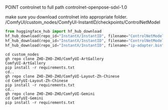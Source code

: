 POINT controlnet to full path controlnet-openpose-sdxl-1.0

make sure you download controlnet into appropriate folder.
/ComfyUI/custom_nodes/ComfyUI-InstantID/checkpoints/ControlNetModel
```python
from huggingface_hub import hf_hub_download
hf_hub_download(repo_id="InstantX/InstantID", filename="ControlNetModel/config.json", local_dir="./checkpoints")
hf_hub_download(repo_id="InstantX/InstantID", filename="ControlNetModel/diffusion_pytorch_model.safetensors", local_dir="./checkpoints")
hf_hub_download(repo_id="InstantX/InstantID", filename="ip-adapter.bin", local_dir="./checkpoints")
```

```shell
cd custom_nodes
gh repo clone ZHO-ZHO-ZHO/ComfyUI-ArtGallery
ComfyUI-ArtGallery
pip install -r requirements.txt
cd..
gh repo clone ZHO-ZHO-ZHO/ComfyUI-Layout-Zh-Chinese
cd ComfyUI-Layout-Zh-Chinese
pip install -r requirements.txt
cd..
gh repo clone ZHO-ZHO-ZHO/ComfyUI-Gemini
cd ComfyUI-Gemini
pip install -r requirements.txt
```
